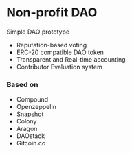 # Non-profit DAO

Simple DAO prototype

- Reputation-based voting
- ERC-20 compatible DAO token
- Transparent and Real-time accounting
- Contributor Evaluation system

### Based on

- Compound
- Openzeppelin
- Snapshot
- Colony
- Aragon
- DAOstack
- Gitcoin.co

